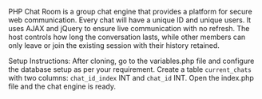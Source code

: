 PHP Chat Room is a group chat engine that provides a platform for secure web communication. Every chat will have a unique ID and unique users. It uses AJAX and jQuery to ensure live communication with no refresh. The host controls how long the conversation lasts, while other members can only leave or join the existing session with their history retained.

Setup Instructions: After cloning, go to the variables.php file and configure the database setup as per your requirement. Create a table `current_chats` with two columns: `chat_id_index` INT and `chat_id` INT. Open the index.php file and the chat engine is ready.